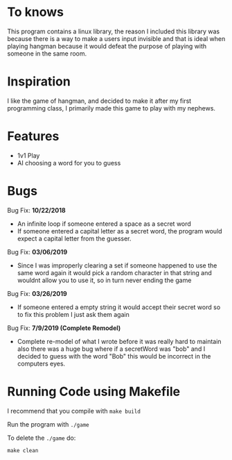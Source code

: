 
# To knows
This program contains a linux library, the reason I included this library was because 
there is a way to make a users input invisible and that is ideal when playing hangman because 
it would defeat the purpose of playing with someone in the same room.

# Inspiration
I like the game of hangman, and decided to make it after my first programming class, I primarily made this game to 
play with my nephews.

# Features                                                      
- 1v1 Play                                                                                           
- AI choosing a word for you to guess                                                                 

# Bugs
Bug Fix: **10/22/2018**
- An infinite loop if someone entered a space as a secret word
- If someone entered a capital letter as a secret word, the program would expect a capital letter from the guesser. 

Bug Fix: **03/06/2019**
- Since I was improperly clearing a set if someone happened to use the same word again it would pick a random character in that string and wouldnt allow you to use it, so in turn never ending the game           

Bug Fix: **03/26/2019**
- If someone entered a empty string it would accept their secret word so to fix this problem I just ask them again

Bug Fix: **7/9/2019 (Complete Remodel)** 
- Complete re-model of what I wrote before it was really hard to maintain also there was a huge bug where if a secretWord was "bob" and I decided to guess with the word
"Bob" this would be incorrect in the computers eyes.

# Running Code using Makefile

I recommend that you compile with ``make build``

Run the program with ``./game``

To delete the ``./game`` do:

 ``make clean``

